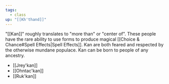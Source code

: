 ```yaml
---
tags:
  - class
up: "[[Kh'thand]]"
---
```

"[[Kan]]" roughly translates to "more than" or "center of". These people have the rare ability to use forms to produce magical [[Choice & Chance#Spell Effects|Spell Effects]]. Kan are both feared and respected by the otherwise mundane populace. Kan can be born to people of any ancestry. 

- [[Jrey'kan]] 
- [[Ohntac'kan]] 
- [[Ruk'kan]] 